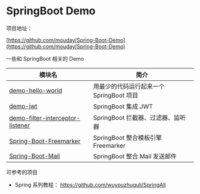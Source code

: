# SpringBoot Demo

项目地址：

[https://github.com/mouday/Spring-Boot-Demo](https://github.com/mouday/Spring-Boot-Demo)

一些和 SpringBoot 相关的 Demo

| 模块名                                                               | 简介                                     |
| -------------------------------------------------------------------- | ---------------------------------------- |
| [demo-hello-world](demo-hello-world)                                 | 用最少的代码运行起来一个 SpringBoot 项目 |
| [demo-jwt](demo-jwt)                                                 | SpringBoot 集成 JWT                      |
| [demo-filter-interceptor-listener](demo-filter-interceptor-listener) | SpringBoot 拦截器、过滤器、监听器        |
| [Spring-Boot-Freemarker](Spring-Boot-Freemarker)                     | SpringBoot 整合模板引擎 Freemarker       |
| [Spring-Boot-Mail](Spring-Boot-Mail)                                 | SpringBoot 整合 Mail 发送邮件            |

可参考的项目

- Spring 系列教程： https://github.com/wuyouzhuguli/SpringAll
